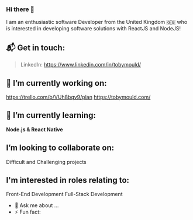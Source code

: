 ### Hi there 👋
I am an enthusiastic software Developer from the United Kingdom :uk: who is interested in developing software solutions with ReactJS and NodeJS!

## 📬 Get in touch: 
> LinkedIn: https://www.linkedin.com/in/tobymould/

## 🔭 I’m currently working on:
 https://trello.com/b/VUh8bqv9/plan
 https://tobymould.com/

## 🌱 I’m currently learning: 
__Node.js & React Native__

## I’m looking to collaborate on:
Difficult and Challenging projects 

## I'm interested in roles relating to:
Front-End Development
Full-Stack Development

- 💬 Ask me about ...
- ⚡ Fun fact: 

<!--
**tobymould/tobymould** is a ✨ _special_ ✨ repository because its `README.md` (this file) appears on your GitHub profile.

Here are some ideas to get you started:

- 🔭 I’m currently working on ...
- 🌱 I’m currently learning ...
- 👯 I’m looking to collaborate on ...
- 🤔 I’m looking for help with ...
- 💬 Ask me about ...
- 📫 How to reach me: ...
- 😄 Pronouns: ...
- ⚡ Fun fact: ...
-->
